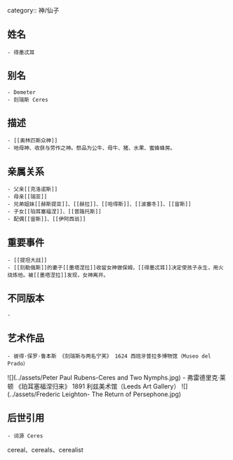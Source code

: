 category:: 神/仙子
## 姓名
	- 得墨忒耳
## 别名
	- Demeter
	- 刻瑞斯 Ceres
## 描述
	- [[奥林匹斯众神]]
	- 地母神、收获与劳作之神。祭品为公牛、母牛、猪、水果、蜜蜂蜂房。
## 亲属关系
	- 父亲[[克洛诺斯]]
	- 母亲[[瑞亚]]
	- 兄弟姐妹[[赫斯提亚]]、[[赫拉]]、[[哈得斯]]、[[波塞冬]]、[[宙斯]]
	- 子女[[珀耳塞福涅]]、[[普路托斯]]
	- 配偶[[宙斯]]、[[伊阿西翁]]
## 重要事件
	- [[提坦大战]]
	- [[刻勒俄斯]]的妻子[[墨塔涅拉]]收留女神做保姆，[[得墨忒耳]]决定使孩子永生，用火烧炼他。被[[墨塔涅拉]]发现，女神离开。
## 不同版本
	-
## 艺术作品
	- 彼得·保罗·鲁本斯 《刻瑞斯与两名宁芙》 1624 西班牙普拉多博物馆（Museo del Prado）
 ![](../assets/Peter Paul Rubens-Ceres and Two Nymphs.jpg)
	- 弗雷德里克·莱顿 《珀耳塞福涅归来》 1891 利兹美术馆（Leeds Art Gallery）
 ![](../assets/Frederic Leighton- The Return of Persephone.jpg)
## 后世引用
	- 词源 Ceres
cereal、cereals、cerealist
